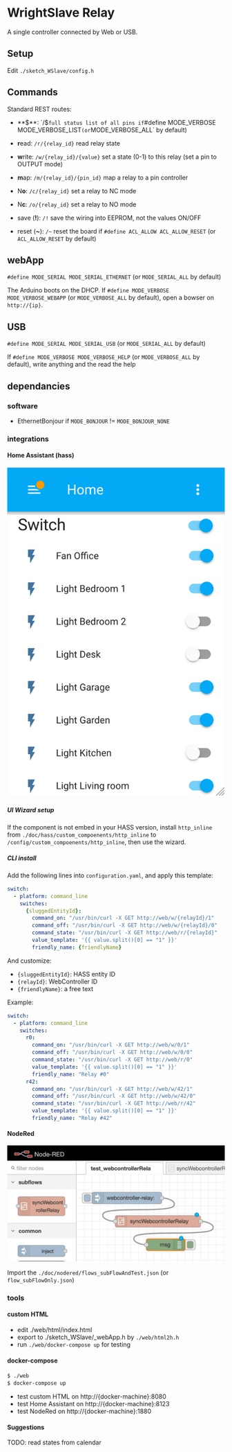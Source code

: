 # WrightSlave Relay

A single controller connected by Web or USB.


## Setup

Edit `./sketch_WSlave/config.h`


## Commands

Standard REST routes:
- **$**: `/$`
  full status list of all pins if `#define MODE_VERBOSE MODE_VERBOSE_LIST` (or `MODE_VERBOSE_ALL` by default)

- **r**ead: `/r/{relay_id}`
  read relay state

- **w**rite: `/w/{relay_id}/{value}`
  set a state (0-1) to this relay
  (set a pin to OUTPUT mode)

- **m**ap: `/m/{relay_id}/{pin_id}`
  map a relay to a pin controller

- N**o**: `/c/{relay_id}`
  set a relay to NC mode

- N**c**: `/o/{relay_id}`
  set a relay to NO mode

- save (**!**): `/!`
  save the wiring into EEPROM, not the values ON/OFF

- reset (**~**): `/~`
  reset the board  if `#define ACL_ALLOW ACL_ALLOW_RESET` (or `ACL_ALLOW_RESET` by default)


## webApp

`#define MODE_SERIAL MODE_SERIAL_ETHERNET` (or `MODE_SERIAL_ALL` by default)

The Arduino boots on the DHCP.
If `#define MODE_VERBOSE MODE_VERBOSE_WEBAPP` (or `MODE_VERBOSE_ALL` by default),
open a bowser on `http://{ip}`.


## USB

`#define MODE_SERIAL MODE_SERIAL_USB` (or `MODE_SERIAL_ALL` by default)

If `#define MODE_VERBOSE MODE_VERBOSE_HELP` (or `MODE_VERBOSE_ALL` by default),
write anything and the read the help


## dependancies

### software

- EthernetBonjour if `MODE_BONJOUR` != `MODE_BONJOUR_NONE`


### integrations

#### Home Assistant (hass)

![hass](./doc/hass/preview.png)

##### UI Wizard setup

If the component is not embed in your HASS version, 
install `http_inline` from `./doc/hass/custom_compoenents/http_inline` to `/config/custom_compoenents/http_inline`, 
then use the wizard. 


##### CLI install

Add the following lines into `configuration.yaml`, 
and apply this template:

```yaml
switch:
  - platform: command_line
    switches:
      {sluggedEntityId}:
        command_on: "/usr/bin/curl -X GET http://web/w/{relayId}/1"
        command_off: "/usr/bin/curl -X GET http://web/w/{relayId}/0"
        command_state: "/usr/bin/curl -X GET http://web/r/{relayId}"
        value_template: '{{ value.split()[0] == "1" }}'
        friendly_name: {friendlyName}
```

And customize:
- `{sluggedEntityId}`: HASS entity ID
- `{relayId}`: WebController ID
- `{friendlyName}`: a free text

Example:

```yaml
switch:
  - platform: command_line
    switches:
      r0:
        command_on: "/usr/bin/curl -X GET http://web/w/0/1"
        command_off: "/usr/bin/curl -X GET http://web/w/0/0"
        command_state: "/usr/bin/curl -X GET http://web/r/0"
        value_template: '{{ value.split()[0] == "1" }}'
        friendly_name: "Relay #0"
      r42:
        command_on: "/usr/bin/curl -X GET http://web/w/42/1"
        command_off: "/usr/bin/curl -X GET http://web/w/42/0"
        command_state: "/usr/bin/curl -X GET http://web/r/42"
        value_template: '{{ value.split()[0] == "1" }}'
        friendly_name: "Relay #42"
```

#### NodeRed

![hass](./doc/nodered/preview.png)

Import the `./doc/nodered/flows_subFlowAndTest.json` (or `flow_subFlowOnly.json`)


### tools

#### custom HTML

- edit ./web/html/index.html
- export to ./sketch_WSlave/_webApp.h by `./web/html2h.h`
- run `./web/docker-compose up` for testing

#### docker-compose

```bash
$ ./web
$ docker-compose up
```

- test custom HTML on http://{docker-machine}:8080
- test Home Assistant on http://{docker-machine}:8123
- test NodeRed on http://{docker-machine}:1880


#### Suggestions

TODO: read states from calendar
